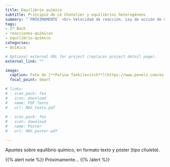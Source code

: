 ```yaml
---
title: Equilibrio químico
subtitle: Principio de Le Chatelier y equilibrios heterogéneos
summary: "`PRÓXIMAMENTE` <br> Velocidad de reacción. Ley de acción de masas. Principio de Le Chatelier. Equilibrios heterogéneos."
tags:
- 2º Bach
- reacciones-químicas
- equilibrio-químico
categories:
- Química

# Optional external URL for project (replaces project detail page).
external_link: ""

image:
  caption: Foto de [**Polina Tankilevitch**](https://www.pexels.com/es-es/@polina-tankilevitch) en [Pexels](https://www.pexels.com/es-es/)
  focal_point: Smart

# links:
# - icon_pack: fas
#   icon: download
#   name: PDF Texto
#   url: MAS_texto.pdf
  
# - icon_pack: fas
#   icon: download
#   name: Póster
#   url: MAS_poster.pdf

---
```


Apuntes sobre equilibrio químico, en formato texto y póster (tipo _chuleta_).

{{% alert note %}}
Próximamente...
{{% /alert %}}